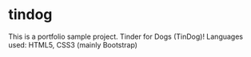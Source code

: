 # tindog
This is a portfolio sample project. Tinder for Dogs (TinDog)! 
Languages used: HTML5, CSS3 (mainly Bootstrap)
